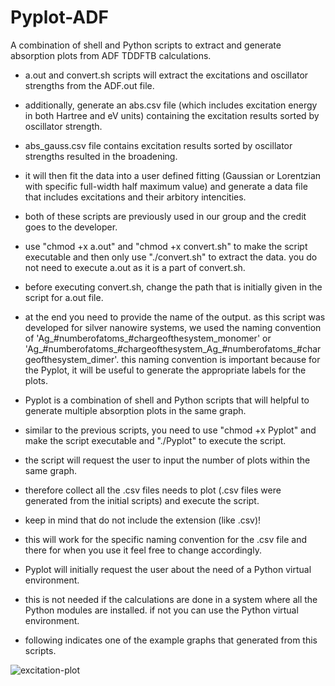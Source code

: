# Pyplot-ADF
A combination of shell and Python scripts to extract and generate absorption plots from ADF TDDFTB calculations.

* a.out and convert.sh scripts will extract the excitations and oscillator strengths from the ADF.out file.
* additionally, generate an abs.csv file (which includes excitation energy in both Hartree and eV units) containing the excitation results sorted by oscillator strength.
* abs_gauss.csv file contains excitation results sorted by oscillator strengths resulted in the broadening.
* it will then fit the data into a user defined fitting (Gaussian or Lorentzian with specific full-width half maximum value) and generate a data file that includes excitations and their arbitory intencities.
* both of these scripts are previously used in our group and the credit goes to the developer.
* use "chmod +x a.out" and "chmod +x convert.sh" to make the script executable and then only use "./convert.sh" to extract the data. you do not need to execute a.out as it is a part of convert.sh.
* before executing convert.sh, change the path that is initially given in the script for a.out file.
* at the end you need to provide the name of the output. as this script was developed for silver nanowire systems, we used the naming convention of 'Ag_#numberofatoms_#chargeofthesystem_monomer' or 'Ag_#numberofatoms_#chargeofthesystem_Ag_#numberofatoms_#chargeofthesystem_dimer'. this naming convention is important because for the Pyplot, it will be useful to generate the appropriate labels for the plots.

* Pyplot is a combination of shell and Python scripts that will helpful to generate multiple absorption plots in the same graph.
* similar to the previous scripts, you need to use "chmod +x Pyplot" and make the script executable and "./Pyplot" to execute the script.
* the script will request the user to input the number of plots within the same graph.
* therefore collect all the .csv files needs to plot (.csv files were generated from the initial scripts) and execute the script.
* keep in mind that do not include the extension (like .csv)!
* this will work for the specific naming convention for the .csv file and there for when you use it feel free to change accordingly.

* Pyplot will initially request the user about the need of a Python virtual environment.
* this is not needed if the calculations are done in a system where all the Python modules are installed. if not you can use the Python virtual environment.
* following indicates one of the example graphs that generated from this scripts.

![excitation-plot](https://github.com/sulalith99/Pyplot-ADF/assets/148896039/4de10d78-0cbd-4532-bb2c-967e4e0eb1c0)
